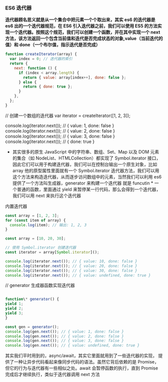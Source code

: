 ### ES6 迭代器

**迭代器顾名思义就是从一个集合中把元素一个个取出来，其实 es6 的迭代器是 es6 出的一个迭代器规范，在 ES6 引入迭代器之前，我们可以使用 ES5 的方法实现一个迭代器。按照这个规范，我们可以创建一个函数，并在其中实现一个 next 方法，该方法返回一个包含当前值和迭代是否完成状态的对象,value（当前迭代的值）和 done（一个布尔值，指示迭代是否完成）**

```js
function createIterator(array) {
  var index = 0; // 迭代器的索引
  return {
    next: function () {
      if (index < array.length) {
        return { value: array[index++], done: false };
      } else {
        return { done: true };
      }
    },
  };
}
```

// 创建一个数组的迭代器
var iterator = createIterator([1, 2, 3]);

console.log(iterator.next()); // { value: 1, done: false }
console.log(iterator.next()); // { value: 2, done: false }
console.log(iterator.next()); // { value: 3, done: false }
console.log(iterator.next()); // { done: true }

- 其实很多的原生 JavaScript 中的字符串、数组、Set、Map 以及 DOM 元素的集合（如 NodeList、HTMLCollection）都实现了 Symbol.iterator 接口，因此它们可以用于构建迭代器，我们可以在控制台输出一个原生对象，比如 array 他的原型属性里面就有一个 Symbol.iterator 迭代器方法，我们可以用这个方法来构造迭代器，从而逐步访问数组中的元素，当然我们可以利用 es6 提供了一个方法叫生成器，generator 来构建一个迭代器 就是 funcutin \* 一个普通的函数，里面通过 yield 来暂停某一行代码，那么会得到一个迭代器，我们可以用 next 来执行这个迭代器

内置迭代器

```js
const array = [1, 2, 3];
for (const item of array) {
  console.log(item); // 输出: 1, 2, 3
}
```

```js
const array = [10, 20, 30];

// 使用 Symbol.iterator 创建迭代器
const iterator = array[Symbol.iterator]();

console.log(iterator.next()); // { value: 10, done: false }
console.log(iterator.next()); // { value: 20, done: false }
console.log(iterator.next()); // { value: 30, done: false }
console.log(iterator.next()); // { value: undefined, done: true }
```

// generator 生成器函数实现迭代器

```js

function\* generator() {
yield 1;
yield 2;
yield 3;
}

const gen = generator();
console.log(gen.next()); // { value: 1, done: false }
console.log(gen.next()); // { value: 2, done: false }
console.log(gen.next()); // { value: 3, done: false }
console.log(gen.next()); // { value: undefined, done: true }

```

其实我们平时用到的，async/await，其实它里面就用到了一些迭代器的实现， 提供了一种让异步代码看起来像同步代码的语法。虽然它背后依赖的是 Promise，但它的行为与迭代器有一些相似之处。await 会暂停函数的执行，直到 Promise 完成后才继续执行，类似于迭代器调用 next 方法
